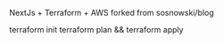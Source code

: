 NextJs + Terraform + AWS
forked from sosnowski/blog

terraform init
terraform plan && terraform apply
